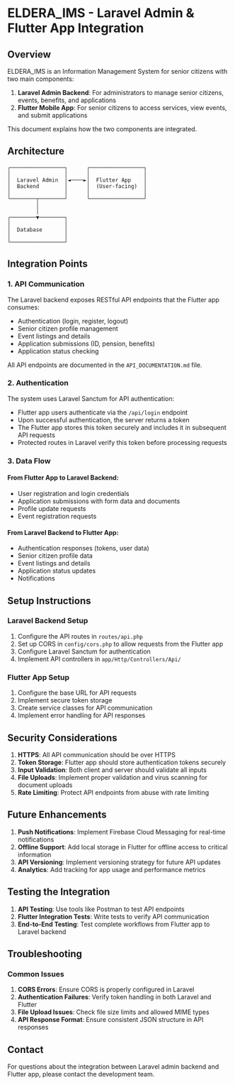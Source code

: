 # ELDERA_IMS - Laravel Admin & Flutter App Integration

## Overview

ELDERA_IMS is an Information Management System for senior citizens with two main components:

1. **Laravel Admin Backend**: For administrators to manage senior citizens, events, benefits, and applications
2. **Flutter Mobile App**: For senior citizens to access services, view events, and submit applications

This document explains how the two components are integrated.

## Architecture

```
┌─────────────────┐      ┌─────────────────┐
│                 │      │                 │
│  Laravel Admin  │◄────►│  Flutter App    │
│  Backend        │      │  (User-facing)  │
│                 │      │                 │
└────────┬────────┘      └─────────────────┘
         │
         │
┌────────▼────────┐
│                 │
│  Database       │
│                 │
└─────────────────┘
```

## Integration Points

### 1. API Communication

The Laravel backend exposes RESTful API endpoints that the Flutter app consumes:

- Authentication (login, register, logout)
- Senior citizen profile management
- Event listings and details
- Application submissions (ID, pension, benefits)
- Application status checking

All API endpoints are documented in the `API_DOCUMENTATION.md` file.

### 2. Authentication

The system uses Laravel Sanctum for API authentication:

- Flutter app users authenticate via the `/api/login` endpoint
- Upon successful authentication, the server returns a token
- The Flutter app stores this token securely and includes it in subsequent API requests
- Protected routes in Laravel verify this token before processing requests

### 3. Data Flow

#### From Flutter App to Laravel Backend:

- User registration and login credentials
- Application submissions with form data and documents
- Profile update requests
- Event registration requests

#### From Laravel Backend to Flutter App:

- Authentication responses (tokens, user data)
- Senior citizen profile data
- Event listings and details
- Application status updates
- Notifications

## Setup Instructions

### Laravel Backend Setup

1. Configure the API routes in `routes/api.php`
2. Set up CORS in `config/cors.php` to allow requests from the Flutter app
3. Configure Laravel Sanctum for authentication
4. Implement API controllers in `app/Http/Controllers/Api/`

### Flutter App Setup

1. Configure the base URL for API requests
2. Implement secure token storage
3. Create service classes for API communication
4. Implement error handling for API responses

## Security Considerations

1. **HTTPS**: All API communication should be over HTTPS
2. **Token Storage**: Flutter app should store authentication tokens securely
3. **Input Validation**: Both client and server should validate all inputs
4. **File Uploads**: Implement proper validation and virus scanning for document uploads
5. **Rate Limiting**: Protect API endpoints from abuse with rate limiting

## Future Enhancements

1. **Push Notifications**: Implement Firebase Cloud Messaging for real-time notifications
2. **Offline Support**: Add local storage in Flutter for offline access to critical information
3. **API Versioning**: Implement versioning strategy for future API updates
4. **Analytics**: Add tracking for app usage and performance metrics

## Testing the Integration

1. **API Testing**: Use tools like Postman to test API endpoints
2. **Flutter Integration Tests**: Write tests to verify API communication
3. **End-to-End Testing**: Test complete workflows from Flutter app to Laravel backend

## Troubleshooting

### Common Issues

1. **CORS Errors**: Ensure CORS is properly configured in Laravel
2. **Authentication Failures**: Verify token handling in both Laravel and Flutter
3. **File Upload Issues**: Check file size limits and allowed MIME types
4. **API Response Format**: Ensure consistent JSON structure in API responses

## Contact

For questions about the integration between Laravel admin backend and Flutter app, please contact the development team.